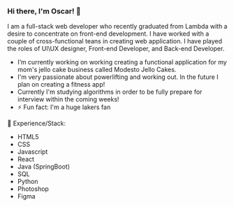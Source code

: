 ### Hi there, I'm Oscar! 👋

I am a full-stack web developer who recently graduated from Lambda with a desire to concentrate on front-end development. I have worked with a couple of cross-functional teans in creating web application. I have played the roles of UI\UX designer, Front-end Developer, and Back-end Developer.

- I’m currently working on working creating a functional application for my mom's jello cake business called Modesto Jello Cakes.
- I'm very passionate about powerlifting and working out. In the future I plan on creating a fitness app!
- Currently I'm studying algorithms in order to be fully prepare for interview within the coming weeks!
- ⚡ Fun fact: I'm a huge lakers fan

🥇 Experience/Stack:
- HTML5
- CSS
- Javascript
- React
- Java (SpringBoot)
- SQL
- Python
- Photoshop
- Figma




